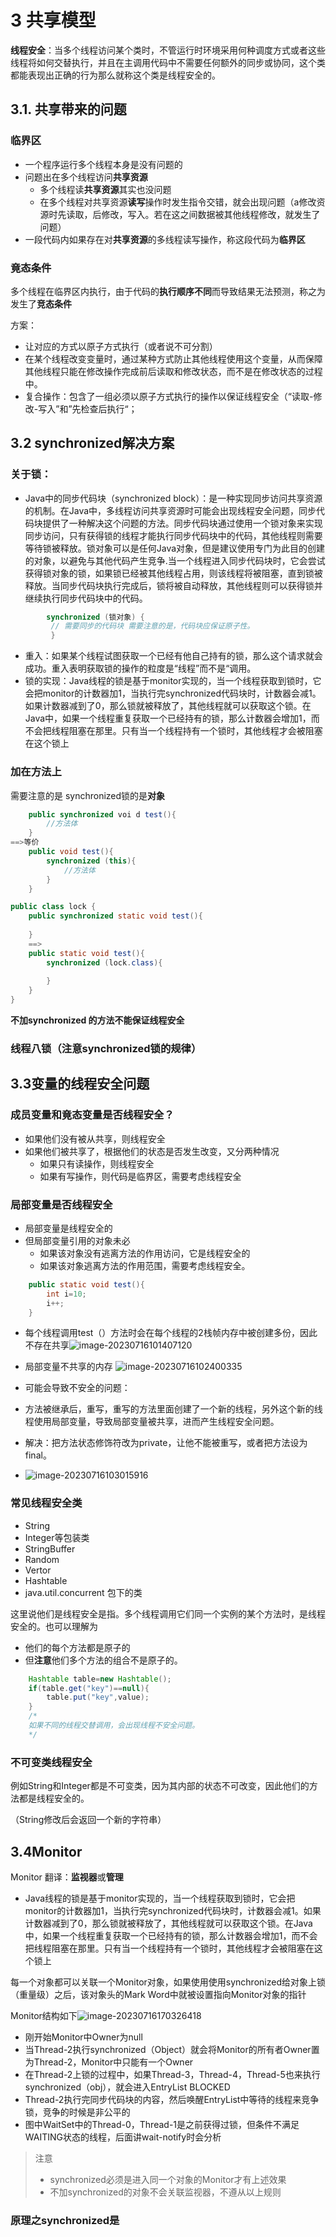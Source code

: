 # 3 共享模型

**线程安全**：当多个线程访问某个类时，不管运行时环境采用何种调度方式或者这些线程将如何交替执行，并且在主调用代码中不需要任何额外的同步或协同，这个类都能表现出正确的行为那么就称这个类是线程安全的。

## 3.1. 共享带来的问题

### 临界区

- 一个程序运行多个线程本身是没有问题的
- 问题出在多个线程访问**共享资源**
  - 多个线程读**共享资源**其实也没问题
  - 在多个线程对共享资源**读写**操作时发生指令交错，就会出现问题（a修改资源时先读取，后修改，写入。若在这之间数据被其他线程修改，就发生了问题）
- 一段代码内如果存在对**共享资源**的多线程读写操作，称这段代码为**临界区**

### 竟态条件

多个线程在临界区内执行，由于代码的**执行顺序不同**而导致结果无法预测，称之为发生了**竞态条件**

方案：

- 让对应的方式以原子方式执行（或者说不可分割）
- 在某个线程改变变量时，通过某种方式防止其他线程使用这个变量，从而保障其他线程只能在修改操作完成前后读取和修改状态，而不是在修改状态的过程中。
- 复合操作：包含了一组必须以原子方式执行的操作以保证线程安全（“读取-修改-写入”和”先检查后执行“；

## 3.2 synchronized解决方案

### 关于锁：

- Java中的同步代码块（synchronized block）：是一种实现同步访问共享资源的机制。在Java中，多线程访问共享资源时可能会出现线程安全问题，同步代码块提供了一种解决这个问题的方法。同步代码块通过使用一个锁对象来实现同步访问，只有获得锁的线程才能执行同步代码块中的代码，其他线程则需要等待锁被释放。锁对象可以是任何Java对象，但是建议使用专门为此目的创建的对象，以避免与其他代码产生竞争.当一个线程进入同步代码块时，它会尝试获得锁对象的锁，如果锁已经被其他线程占用，则该线程将被阻塞，直到锁被释放。当同步代码块执行完成后，锁将被自动释放，其他线程则可以获得锁并继续执行同步代码块中的代码。

```java
        synchronized (锁对象) {    
         // 需要同步的代码块 需要注意的是，代码块应保证原子性。
         }

```

- 重入：如果某个线程试图获取一个已经有他自己持有的锁，那么这个请求就会成功。重入表明获取锁的操作的粒度是“线程”而不是“调用。  
- 锁的实现：Java线程的锁是基于monitor实现的，当一个线程获取到锁时，它会把monitor的计数器加1，当执行完synchronized代码块时，计数器会减1。如果计数器减到了0，那么锁就被释放了，其他线程就可以获取这个锁。在Java中，如果一个线程重复获取一个已经持有的锁，那么计数器会增加1，而不会把线程阻塞在那里。只有当一个线程持有一个锁时，其他线程才会被阻塞在这个锁上  

### 加在方法上

需要注意的是 synchronized锁的是**对象**

```java
    public synchronized voi d test(){
        //方法体
    }
==>等价
    public void test(){
        synchronized (this){
            //方法体
        }
    }

public class lock {
    public synchronized static void test(){
        
    }
    ==>
    public static void test(){
        synchronized (lock.class){
            
        }
    }
}

```

**不加synchronized 的方法不能保证线程安全**

### 线程八锁（注意synchronized锁的规律）

## 3.3变量的线程安全问题

### 成员变量和竟态变量是否线程安全？

- 如果他们没有被从共享，则线程安全
- 如果他们被共享了，根据他们的状态是否发生改变，又分两种情况
  - 如果只有读操作，则线程安全
  - 如果有写操作，则代码是临界区，需要考虑线程安全

### 局部变量是否线程安全

- 局部变量是线程安全的
- 但局部变量引用的对象未必
  - 如果该对象没有逃离方法的作用访问，它是线程安全的
  - 如果该对象逃离方法的作用范围，需要考虑线程安全。

```java
    public static void test(){
        int i=10;
        i++;
    }
```

- 每个线程调用test（）方法时会在每个线程的2栈帧内存中被创建多份，因此不存在共享![image-20230716101407120](https://cdn.jsdelivr.net/gh/mydy930657303/djcPicture@master/202307161014211.png)

- 局部变量不共享的内存  ![image-20230716102400335](https://cdn.jsdelivr.net/gh/mydy930657303/djcPicture@master/202307161024423.png)
-  可能会导致不安全的问题：
  - 方法被继承后，重写，重写的方法里面创建了一个新的线程，另外这个新的线程使用局部变量，导致局部变量被共享，进而产生线程安全问题。
  - 解决：把方法状态修饰符改为private，让他不能被重写，或者把方法设为final。
- ![image-20230716103015916](https://cdn.jsdelivr.net/gh/mydy930657303/djcPicture@master/202307161030976.png)

### 常见线程安全类

- String
- Integer等包装类
- StringBuffer
- Random
- Vertor
- Hashtable
- java.util.concurrent 包下的类

这里说他们是线程安全是指。多个线程调用它们同一个实例的某个方法时，是线程安全的。也可以理解为

- 他们的每个方法都是原子的
- 但**注意**他们多个方法的组合不是原子的。

```java
	Hashtable table=new Hashtable();
	if(table.get("key")==null){
        table.put("key",value);
    }
    /*
    如果不同的线程交替调用，会出现线程不安全问题。
    */
```

### 不可变类线程安全

例如String和Integer都是不可变类，因为其内部的状态不可改变，因此他们的方法都是线程安全的。

（String修改后会返回一个新的字符串）

## 3.4Monitor

Monitor 翻译：**监视器**或**管理**

- Java线程的锁是基于monitor实现的，当一个线程获取到锁时，它会把monitor的计数器加1，当执行完synchronized代码块时，计数器会减1。如果计数器减到了0，那么锁就被释放了，其他线程就可以获取这个锁。在Java中，如果一个线程重复获取一个已经持有的锁，那么计数器会增加1，而不会把线程阻塞在那里。只有当一个线程持有一个锁时，其他线程才会被阻塞在这个锁上  

每一个对象都可以关联一个Monitor对象，如果使用使用synchronized给对象上锁（重量级）之后，该对象头的Mark Word中就被设置指向Monitor对象的指针

Monitor结构如下![image-20230716170326418](https://cdn.jsdelivr.net/gh/mydy930657303/djcPicture@master/202307161703524.png)

- 刚开始Monitor中Owner为null
- 当Thread-2执行synchronized（Object）就会将Monitor的所有者Owner置为Thread-2，Monitor中只能有一个Owner
- 在Thread-2上锁的过程中，如果Thread-3，Thread-4，Thread-5也来执行synchronized（obj），就会进入EntryList BLOCKED
- Thread-2执行完同步代码块的内容，然后唤醒EntryList中等待的线程来竞争锁，竞争的时候是非公平的
- 图中WaitSet中的Thread-0，Thread-1是之前获得过锁，但条件不满足WAITING状态的线程，后面讲wait-notify时会分析

> 注意
>
> - synchronized必须是进入同一个对象的Monitor才有上述效果
> - 不加synchronized的对象不会关联监视器，不遵从以上规则

### **原理之synchronized**是

